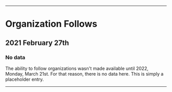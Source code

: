 
***

# Organization Follows

## 2021 February 27th

### No data

The ability to follow organizations wasn't made available until 2022, Monday, March 21st. For that reason, there is no data here. This is simply a placeholder entry.

***
